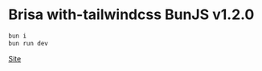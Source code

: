 # Brisa with-tailwindcss BunJS v1.2.0

```bash
bun i
bun run dev
```

[Site](http://localhost:3000)

